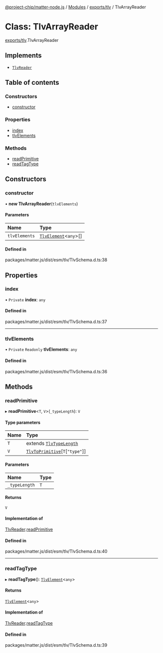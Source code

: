[@project-chip/matter-node.js](../README.md) / [Modules](../modules.md) / [exports/tlv](../modules/exports_tlv.md) / TlvArrayReader

# Class: TlvArrayReader

[exports/tlv](../modules/exports_tlv.md).TlvArrayReader

## Implements

- [`TlvReader`](../interfaces/exports_tlv.TlvReader.md)

## Table of contents

### Constructors

- [constructor](exports_tlv.TlvArrayReader.md#constructor)

### Properties

- [index](exports_tlv.TlvArrayReader.md#index)
- [tlvElements](exports_tlv.TlvArrayReader.md#tlvelements)

### Methods

- [readPrimitive](exports_tlv.TlvArrayReader.md#readprimitive)
- [readTagType](exports_tlv.TlvArrayReader.md#readtagtype)

## Constructors

### constructor

• **new TlvArrayReader**(`tlvElements`)

#### Parameters

| Name | Type |
| :------ | :------ |
| `tlvElements` | [`TlvElement`](../modules/exports_tlv.md#tlvelement)<`any`\>[] |

#### Defined in

packages/matter.js/dist/esm/tlv/TlvSchema.d.ts:38

## Properties

### index

• `Private` **index**: `any`

#### Defined in

packages/matter.js/dist/esm/tlv/TlvSchema.d.ts:37

___

### tlvElements

• `Private` `Readonly` **tlvElements**: `any`

#### Defined in

packages/matter.js/dist/esm/tlv/TlvSchema.d.ts:36

## Methods

### readPrimitive

▸ **readPrimitive**<`T`, `V`\>(`_typeLength`): `V`

#### Type parameters

| Name | Type |
| :------ | :------ |
| `T` | extends [`TlvTypeLength`](../modules/exports_tlv.md#tlvtypelength) |
| `V` | [`TlvToPrimitive`](../modules/exports_tlv.md#tlvtoprimitive)[`T`[``"type"``]] |

#### Parameters

| Name | Type |
| :------ | :------ |
| `_typeLength` | `T` |

#### Returns

`V`

#### Implementation of

[TlvReader](../interfaces/exports_tlv.TlvReader.md).[readPrimitive](../interfaces/exports_tlv.TlvReader.md#readprimitive)

#### Defined in

packages/matter.js/dist/esm/tlv/TlvSchema.d.ts:40

___

### readTagType

▸ **readTagType**(): [`TlvElement`](../modules/exports_tlv.md#tlvelement)<`any`\>

#### Returns

[`TlvElement`](../modules/exports_tlv.md#tlvelement)<`any`\>

#### Implementation of

[TlvReader](../interfaces/exports_tlv.TlvReader.md).[readTagType](../interfaces/exports_tlv.TlvReader.md#readtagtype)

#### Defined in

packages/matter.js/dist/esm/tlv/TlvSchema.d.ts:39
